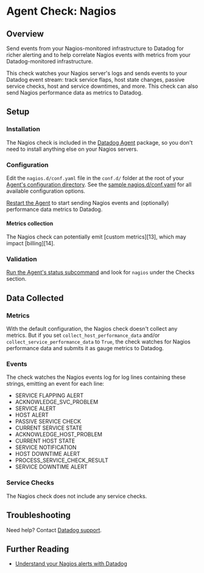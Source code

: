 # Agent Check: Nagios

## Overview

Send events from your Nagios-monitored infrastructure to Datadog for richer alerting and to help correlate Nagios events with metrics from your Datadog-monitored infrastructure.

This check watches your Nagios server's logs and sends events to your Datadog event stream: track service flaps, host state changes, passive service checks, host and service downtimes, and more. This check can also send Nagios performance data as metrics to Datadog.

## Setup
### Installation

The Nagios check is included in the [Datadog Agent][1] package, so you don't need to install anything else on your Nagios servers.

### Configuration

Edit the `nagios.d/conf.yaml` file in the `conf.d/` folder at the root of your [Agent's configuration directory][2]. See the [sample nagios.d/conf.yaml][3] for all available configuration options.

[Restart the Agent][4] to start sending Nagios events and (optionally) performance data metrics to Datadog.

#### Metrics collection
The Nagios check can potentially emit [custom metrics][13], which may impact [billing][14].

### Validation

[Run the Agent's status subcommand][5] and look for `nagios` under the Checks section.

## Data Collected
### Metrics

With the default configuration, the Nagios check doesn't collect any metrics. But if you set `collect_host_performance_data` and/or `collect_service_performance_data` to `True`, the check watches for Nagios performance data and submits it as gauge metrics to Datadog.

### Events

The check watches the Nagios events log for log lines containing these strings, emitting an event for each line:

- SERVICE FLAPPING ALERT
- ACKNOWLEDGE_SVC_PROBLEM
- SERVICE ALERT
- HOST ALERT
- PASSIVE SERVICE CHECK
- CURRENT SERVICE STATE
- ACKNOWLEDGE_HOST_PROBLEM
- CURRENT HOST STATE
- SERVICE NOTIFICATION
- HOST DOWNTIME ALERT
- PROCESS_SERVICE_CHECK_RESULT
- SERVICE DOWNTIME ALERT

### Service Checks
The Nagios check does not include any service checks.

## Troubleshooting
Need help? Contact [Datadog support][6].

## Further Reading

* [Understand your Nagios alerts with Datadog][7]


[1]: https://app.datadoghq.com/account/settings#agent
[2]: https://docs.datadoghq.com/agent/guide/agent-configuration-files/?tab=agentv6#agent-configuration-directory
[3]: https://github.com/DataDog/integrations-core/blob/master/nagios/datadog_checks/nagios/data/conf.yaml.example
[4]: https://docs.datadoghq.com/agent/guide/agent-commands/?tab=agentv6#start-stop-and-restart-the-agent
[5]: https://docs.datadoghq.com/agent/guide/agent-commands/?tab=agentv6#agent-status-and-information
[6]: https://docs.datadoghq.com/help
[7]: https://www.datadoghq.com/blog/nagios-monitoring
[8]: https://docs.datadoghq.com/developers/metrics/custom_metrics
[9]: https://docs.datadoghq.com/account_management/billing/custom_metrics/
